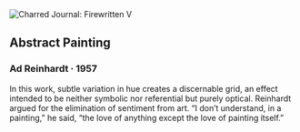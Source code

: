 <div class="artwork-of-the-day">
  <div class="container">
    <div class="img-wrapper">
      <img
        src="https://uploads5.wikiart.org/images/ad-reinhardt/abstract-painting-1957.jpg"
        alt="Charred Journal: Firewritten V" />
    </div>
    <div class="artwork-detail">
      <div class="artwork-origin"> 
        <h2 class="artwork-name">Abstract Painting</h2>
        <h3 class="artist">
          Ad Reinhardt
                    ·  1957
        </h3>
      </div>
      <p class="description">
        <span class="artwork-description-text ng-binding" ng-bind-html="viewModel.ArtworkOfTheDay.Description | unsafe">In this work, subtle variation in hue creates a discernable grid, an effect intended to be neither symbolic nor referential but purely optical. Reinhardt argued for the elimination of sentiment from art. “I don’t understand, in a painting,” he said, “the love of anything except the love of painting itself.”</span>
                        <div class="text-shadow-container ng-hide" ng-show="showShadow"></div>
      </p>
    </div>
  </div>

</div>
